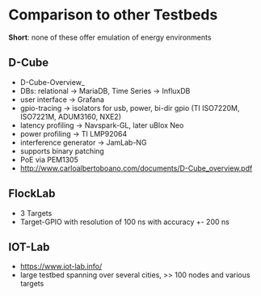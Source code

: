 # Comparison to other Testbeds

**Short**: none of these offer emulation of energy environments

## D-Cube

- D-Cube-Overview_
- DBs: relational -> MariaDB, Time Series -> InfluxDB
- user interface -> Grafana
- gpio-tracing -> isolators for usb, power, bi-dir gpio (TI ISO7220M, ISO7221M, ADUM3160, NXE2)
- latency profiling -> Navspark-GL, later uBlox Neo
- power profiling -> TI LMP92064
- interference generator -> JamLab-NG
- supports binary patching
- PoE via PEM1305
- <http://www.carloalbertoboano.com/documents/D-Cube_overview.pdf>

## FlockLab

- 3 Targets
- Target-GPIO with resolution of 100 ns with accuracy +- 200 ns

## IOT-Lab

- <https://www.iot-lab.info/>
- large testbed spanning over several cities, >> 100 nodes and various targets
